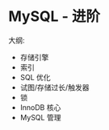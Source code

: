 <!--#region
@author 吴钦飞
@email wuqinfei@qq.com
@create date 2025-05-07 22:06:42
@modify date 2025-05-07 22:08:23
@desc [description]
#endregion-->

# MySQL - 进阶

大纲: 

* 存储引擎
* 索引
* SQL 优化
* 试图/存储过长/触发器
* 锁
* InnoDB 核心
* MySQL 管理